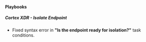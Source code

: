 
#### Playbooks
##### Cortex XDR - Isolate Endpoint
- Fixed syntax error in **"Is the endpoint ready for isolation?"** task conditions. 
